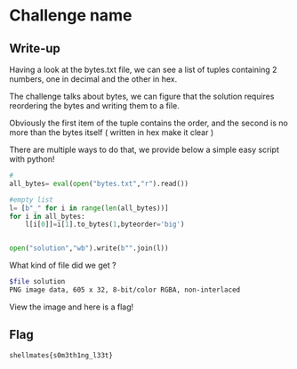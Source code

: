 # Challenge name

## Write-up

Having a look at the bytes.txt file, we can see a list of tuples containing 2 numbers, one in decimal and the other in hex.

The challenge talks about bytes, we can figure that the solution requires reordering the bytes and writing them to a file.

Obviously the first item of the tuple contains the order, and the second is no more than the bytes itself ( written in hex make it clear )

There are multiple ways to do that, we provide below a simple easy script with python!

```python
#
all_bytes= eval(open("bytes.txt","r").read())

#empty list
l= [b"_" for i in range(len(all_bytes))]
for i in all_bytes:
	l[i[0]]=i[1].to_bytes(1,byteorder='big')


open("solution","wb").write(b"".join(l))
```

What kind of file did we get ?

```bash
$file solution
PNG image data, 605 x 32, 8-bit/color RGBA, non-interlaced
```

View the image and here is a flag!

## Flag

`shellmates{s0m3th1ng_l33t}`
